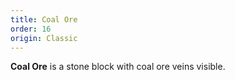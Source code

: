 ```yaml
---
title: Coal Ore
order: 16
origin: Classic
---
```


**Coal Ore** is a stone block with coal ore veins visible.
